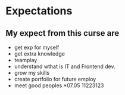 # Expectations
## My expect from this curse are
* get exp for myself 
* get extra knowledge 
* teamplay
* understand wthat is IT and Frontend dev.
* grow my skills
* create portfolio for future employ
* meet good peoples
*07.05
11223123



